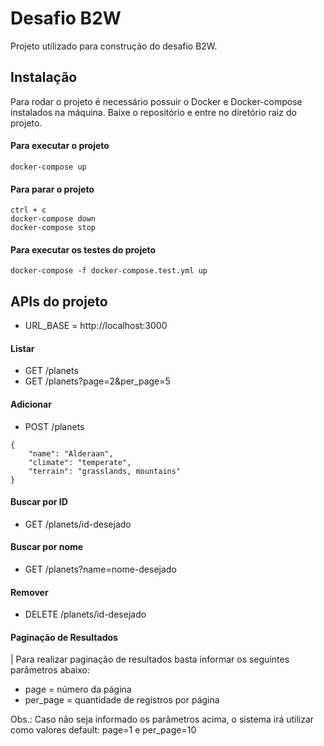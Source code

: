 # Desafio B2W

Projeto utilizado para construção do desafio B2W.

## Instalação

Para rodar o projeto é necessário possuir o Docker e Docker-compose instalados na máquina. Baixe o repositório e entre no diretório raiz do projeto.

#### Para executar o projeto
```
docker-compose up
```

#### Para parar o projeto
```
ctrl + c
docker-compose down
docker-compose stop
```

#### Para executar os testes do projeto
```
docker-compose -f docker-compose.test.yml up
```

## APIs do projeto

* URL_BASE = http://localhost:3000

#### Listar
* GET /planets
* GET /planets?page=2&per_page=5

#### Adicionar
* POST /planets
```
{
    "name": "Alderaan",
    "climate": "temperate",
    "terrain": "grasslands, mountains"
}
```

#### Buscar por ID
* GET /planets/id-desejado

#### Buscar por nome
* GET /planets?name=nome-desejado

#### Remover
* DELETE /planets/id-desejado

#### Paginação de Resultados
| Para realizar paginação de resultados basta informar os seguintes parâmetros abaixo:
* page = número da página
* per_page = quantidade de registros por página

Obs.: Caso não seja informado os parâmetros acima, o sistema irá utilizar como valores default: page=1 e per_page=10